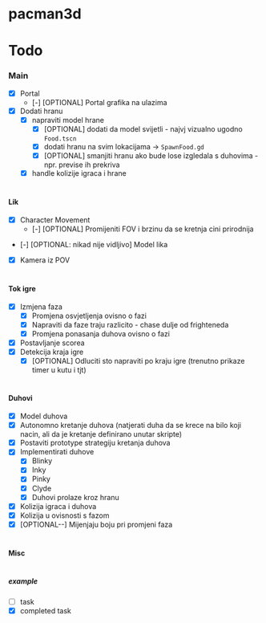 # pacman3d

# Todo
### Main
- [x] Portal
  - [-] [OPTIONAL] Portal grafika na ulazima
- [x] Dodati hranu
  - [x] napraviti model hrane
    - [x] [OPTIONAL] dodati da model svijetli - najvj vizualno ugodno `Food.tscn`
    - [x] dodati hranu na svim lokacijama -> `SpawnFood.gd`
    - [x] [OPTIONAL] smanjiti hranu ako bude lose izgledala s duhovima - npr. previse ih prekriva
  - [x] handle kolizije igraca i hrane
#
#### Lik
- [x] Character Movement
  - [-] [OPTIONAL] Promijeniti FOV i brzinu da se kretnja cini prirodnija
- [-] [OPTIONAL: nikad nije vidljivo] Model lika
- [x] Kamera iz POV
#
#### Tok igre
- [x] Izmjena faza
  - [x] Promjena osvjetljenja ovisno o fazi
  - [x] Napraviti da faze traju razlicito - chase dulje od frighteneda
  - [x] Promjena ponasanja duhova ovisno o fazi
- [x] Postavljanje scorea
- [x] Detekcija kraja igre
  - [x] [OPTIONAL] Odluciti sto napraviti po kraju igre (trenutno prikaze timer u kutu i tjt)
#
#### Duhovi
- [x] Model duhova
- [x] Autonomno kretanje duhova (natjerati duha da se krece na bilo koji nacin, ali da je kretanje definirano unutar skripte)
- [x] Postaviti prototype strategiju kretanja duhova 
- [x] Implementirati duhove
  - [x] Blinky
  - [x] Inky
  - [x] Pinky
  - [x] Clyde
  - [x] Duhovi prolaze kroz hranu
- [x] Kolizija igraca i duhova
- [x] Kolizija u ovisnosti s fazom
- [x] [OPTIONAL--] Mijenjaju boju pri promjeni faza
#

#### Misc

#

##### example
- [ ] task
- [x] completed task
